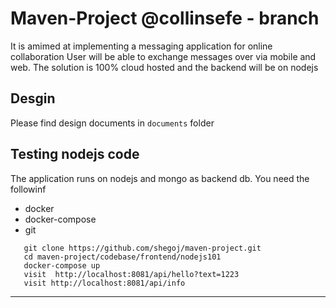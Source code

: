 # Maven-Project @collinsefe - branch

It is amimed at implementing a messaging application for online collaboration
User will be able to exchange messages over via mobile and web.
The solution is 100% cloud hosted and the backend will be on nodejs


## Desgin

Please find design documents in `documents` folder

## Testing nodejs code

The application runs on nodejs and mongo as backend db. You need the followinf


* docker
* docker-compose
* git

```
   git clone https://github.com/shegoj/maven-project.git
   cd maven-project/codebase/frontend/nodejs101
   docker-compose up
   visit  http://localhost:8081/api/hello?text=1223
   visit http://localhost:8081/api/info
```

---
